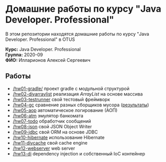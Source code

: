 # Домашние работы по курсу "Java Developer. Professional"

В этом репозитории находятся домашние работы по курсу "Java Developer. Professional" в OTUS

**Курс:** Java Developer. Professional  
**Группа:** 2020-09  
**ФИО:** Илларионов Алексей Сергеевич

## Работы

 * [/hw01-gradle/](hw01-gradle/) проект gradle с модульной структурой
 * [/hw02-diyarraylist](hw02-diyarraylist/) реализация *ArrayList* на основе массива
 * [/hw03-testrunner](hw03-testrunner/) свой тестовый фреймворк
 * [/hw04-gc](hw04-gc/) сравнение разных сборщиков мусора ([результаты](/hw04-gc/Conclusions.md))
 * [/hw05-aop](hw05-aop/) автоматическое логирование (АОП)
 * [/hw06-atm](hw06-atm/) эмулятор банкомата
 * [/hw07-todo](hw07-todo/) обработчик сообщений
 * [/hw08-json](hw08-json/) свой JSON Object Writer
 * [/hw09-jdbc](hw09-jdbc/) свой ORM на основе JDBC 
 * [/hw10-hibernate](hw10-hibernate/) использование Hibernate
 * [/hw11-diycache](hw11-diycache/) cвой cache engine
 * [/hw12-webserver](hw12-webserver/) web server
 * [/hw13-di](hw13-di/) dependency injection и собственный IoC контейнер


